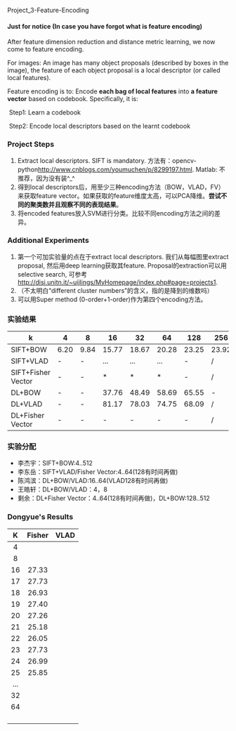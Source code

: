 Project_3-Feature-Encoding

#### Just for notice (In case you have forgot what is feature encoding)

After feature dimension reduction and distance metric learning, we now come to feature encoding.

For images: An image has many object proposals (described by boxes in the image), the feature of each object proposal is a local descriptor (or called local features).

Feature encoding is to: Encode **each bag of local features** into **a feature vector** based on codebook. Specifically, it is:

​	Step1: Learn a codebook

​	Step2: Encode local descriptors based on the learnt codebook

### Project Steps

1. Extract local descriptors. SIFT is mandatory. 方法有：opencv-python<http://www.cnblogs.com/youmuchen/p/8299197.html>.  Matlab: 不推荐，因为没有装^_^
2. 得到local descriptors后，用至少三种encoding方法（BOW，VLAD，FV）来获取feature vector。如果获取的feature维度太高，可以PCA降维。**尝试不同的聚类数并且观察不同的表现结果**。 
3. 将encoded features放入SVM进行分类。比较不同encoding方法之间的差异。

### Additional Experiments

1. 第一个可加实验量的点在于extract local descriptors. 我们从每幅图里extract proposal, 然后用deep learning获取其feature. Proposal的extraction可以用selective search, 可参考<http://disi.unitn.it/~uijlings/MyHomepage/index.php#page=projects1>. 
2.  （不太明白“different cluster numbers”的含义，指的是降到的维数吗）
3. 可以用Super method (0-order+1-order)作为第四个encoding方法。

### 实验结果
| k | 4 | 8 | 16 | 32 | 64 | 128 | 256 | 512 |
|-|-|-|-|-|-|-|-|-|
| SIFT+BOW | 6.20 | 9.84 | 15.77 | 18.67 | 20.28 | 23.25 | 23.92 | / |
| SIFT+VLAD | - | - | ... | ... | ... | - | / | / |
| SIFT+Fisher Vector | - | - | * | * | * | - | / | / |
| DL+BOW | - | - |37.76 | 48.49 | 58.69 | 65.55 | - | / |
| DL+VLAD | - | - | 81.17 | 78.03 | 74.75 | 68.09 | / | / |
| DL+Fisher Vector | - | - | - | - | - | - | / | / |

### 实验分配
- 李杰宇：SIFT+BOW:4..512
- 李东岳：SIFT+VLAD/Fisher Vector:4..64(128有时间再做)
- 陈鸿滨：DL+BOW/VLAD:16..64(VLAD128有时间再做)
- 王皓轩：DL+BOW/VLAD：4，8
- 剩余：DL+Fisher Vector：4..64(128有时间再做)，DL+BOW:128..512





### Dongyue's Results

|  K   | Fisher | VLAD |
| :--: | :----: | :--: |
|  4   |        |      |
|  8   |        |      |
|  16  | 27.33  |      |
|  17  | 27.73  |      |
|  18  | 26.93  |      |
|  19  | 27.40  |      |
|  20  | 27.26  |      |
|  21  | 25.18  |      |
|  22  | 26.05  |      |
|  23  | 27.73  |      |
|  24  | 26.99  |      |
|  25  | 25.85  |      |
| ...  |        |      |
|  32  |        |      |
|  64  |        |      |
|      |        |      |
|      |        |      |
|      |        |      |
|      |        |      |

